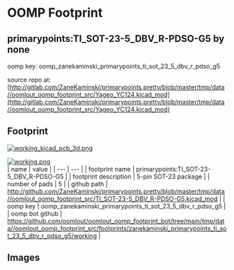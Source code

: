 # OOMP Footprint  
## primarypoints:TI_SOT-23-5_DBV_R-PDSO-G5  by none  
  
oomp key: oomp_zanekaminski_primarypoints_ti_sot_23_5_dbv_r_pdso_g5  
  
source repo at: [http://gitlab.com/ZaneKaminski/primarypoints.pretty/blob/master/tmp/data//oomlout_oomp_footprint_src/Yageo_YC124.kicad_mod](http://gitlab.com/ZaneKaminski/primarypoints.pretty/blob/master/tmp/data//oomlout_oomp_footprint_src/Yageo_YC124.kicad_mod)  
## Footprint  
  
[![working_kicad_pcb_3d.png](working_kicad_pcb_3d_600.png)](working_kicad_pcb_3d.png)  
  
[![working.png](working_600.png)](working.png)  
| name | value | 
| --- | --- | 
| footprint name | primarypoints:TI_SOT-23-5_DBV_R-PDSO-G5 | 
| footprint description | 5-pin SOT-23 package | 
| number of pads | 5 | 
| github path | http://github.com/ZaneKaminski/primarypoints.pretty/blob/master/tmp/data//oomlout_oomp_footprint_src/TI_SOT-23-5_DBV_R-PDSO-G5.kicad_mod | 
| oomp key | oomp_zanekaminski_primarypoints_ti_sot_23_5_dbv_r_pdso_g5 | 
| oomp bot github | https://github.com/oomlout/oomlout_oomp_footprint_bot/tree/main/tmp/data//oomlout_oomp_footprint_src/footprints/zanekaminski_primarypoints_ti_sot_23_5_dbv_r_pdso_g5/working | 
## Images  
